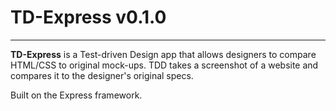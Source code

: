 # TD-Express v0.1.0

<hr>

**TD-Express** is a Test-driven Design app that allows designers to compare HTML/CSS to original mock-ups. TDD takes a screenshot of a website and compares it to the designer's original specs.

Built on the Express framework.